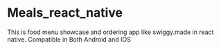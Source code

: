 # Meals_react_native

This is food menu showcase and ordering app like swiggy.made in react native.
Compatible in Both Android and IOS
